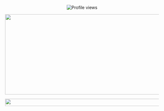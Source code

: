 <p align=center

![Profile views](https://komarev.com/ghpvc/?username=yourusername&label=𐔌𐂯◞◞𐦯&color=ff0000)

<p align=center

<a href="https://www.glitter-graphics.com"><img src="http://dl7.glitter-graphics.net/pub/2578/2578117bdjgc3e6tj.gif" width=666 height=265 border=0></a><br><a href="https://www.glitter-graphics.com" target=_blank></a>

<p align=center

<a href="https://www.glitter-graphics.com"><img src="http://dl5.glitter-graphics.net/pub/184/184475y66x8elc3k.gif" width=532 height=24 border=0></a><br><a href="https://www.glitter-graphics.com" target=_blank></a>
<p align=center
